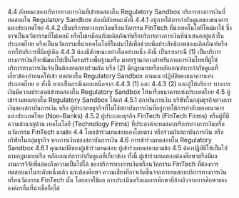 4.4 ลักษณะของบริการทางการเงินที่เข้าทดสอบใน Regulatory Sandbox
บริการทางการเงินที่ทดสอบใน Regulatory Sandbox ต้องมีลักษณะดังนี้
4.4.1 อยู่ภายใต้การกำกับดูแลของธนาคารแห่งประเทศไทย
4.4.2 เป็นบริการทางการเงินหรือนวัตกรรม FinTech ที่นำเทคโนโลยีใหม่มาใช้
ซึ่งอาจเป็นนวัตกรรมที่ไม่เคยมี หรือไม่เหมือนกับผลิตภัณฑ์หรือบริการทางการเงินที่นำเสนออยู่แล้วใน
ประเทศไทย หรือเป็นนวัตกรรมที่น่าเทคโนโลยีใหม่มาใช้เพื่อช่วยเพิ่มประสิทธิภาพของผลิตภัณฑ์หรือ
การให้บริการที่มีอยู่เดิม
4.4.3 ต้องมีลักษณะอย่างใดอย่างหนึ่ง ดังนี้
เป็นรายกรณี
(1) เป็นบริการทางการเงินที่จะพัฒนาไปเป็นโครงสร้างพื้นฐานหรือ
มาตรฐานกลางสําหรับภาคการเงินไทยที่ผู้ให้บริการทางการเงินจำเป็นต้องทดสอบร่วมกัน หรือ
(2) มีกฎหมายหรือหลักเกณฑ์การกำกับดูแลที่เกี่ยวข้องกำหนดให้เข้า
ทดสอบใน Regulatory Sandbox ตามแนวปฏิบัติของธนาคารแห่งประเทศไทย
บ
ทั้งนี้ หากเป็นกรณีนอกเหนือจาก 4.4.3 (1) และ 4.4.3 (2) และผู้ให้บริการ
ทางการเงินมีความประสงค์เข้าทดสอบใน Regulatory Sandbox ให้หารือธนาคารแห่งประเทศไทย
4.5 ผู้เข้าร่วมทดสอบใน Regulatory Sandbox ได้แก่
4.5.1 สถาบันการเงิน บริษัทในกลุ่มธุรกิจทางการเงินของสถาบันการเงิน หรือ
ผู้ประกอบธุรกิจที่ไม่ใช่สถาบันการเงินที่อยู่ภายใต้การกำกับของธนาคารแห่งประเทศไทย (Non-Banks)
4.5.2 ผู้ประกอบธุรกิจ FinTech (FinTech Firms) หรือผู้ที่มีความชำนาญด้าน
เทคโนโลยี (Technology Firms) ที่ประสงค์จะทดสอบบริการทางการเงินหรือนวัตกรรม FinTech
ตามข้อ 4.4 โดยเข้าร่วมทดสอบเองโดยตรง หรือร่วมกับสถาบันการเงิน หรือบริษัทในกลุ่มธุรกิจ
ทางการเงินของสถาบันการเงิน
4.6 การเข้าร่วมทดสอบใน Regulatory Sandbox
4.6.1 คุณสมบัติของผู้เข้าร่วมทดสอบ
ผู้เข้าร่วมทดสอบตามข้อ 4.5 ต้องปฏิบัติให้เป็นไปตามกฎหมายหรือ
หลักเกณฑ์การกํากับดูแลที่เกี่ยวข้อง
ทั้งนี้ ผู้เข้าร่วมทดสอบต้องศึกษาหรือมีผลงานการวิจัยที่แสดงถึงความเป็นไปได้
ของบริการทางการเงินหรือนวัตกรรม FinTech ที่ต้องการทดสอบมาในระดับหนึ่งแล้ว และต้องศึกษา
ความเสี่ยงที่อาจเกิดขึ้นจากการทดสอบบริการทางการเงินหรือนวัตกรรม FinTech นั้น โดยอาจใช้ผล
การประเมินหรือผลการศึกษาที่อ้างอิงจากการศึกษาขององค์กรอื่นที่น่าเชื่อถือได้
